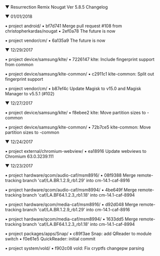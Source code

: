 
 ▼ Resurrection Remix Nougat Ver 5.8.5 Changelog


 ▼ 01/01/2018


 ▪ project android/
 ▪ bf7d741 Merge pull request #108 from christopherkardas/nougat
 ▪ 2ef0a78 The future is now

 ▪ project vendor/cm/
 ▪ 6a135a9 The future is now

 ▼ 12/29/2017


 ▪ project device/samsung/klte/
 ▪ 7226147 klte: Include fingerprint support from common

 ▪ project device/samsung/klte-common/
 ▪ c2911c1 klte-common: Split out fingerprint support

 ▪ project vendor/cm/
 ▪ b87ef4c Update Magisk to v15.0 and Magisk Manager to v5.5.1 (#102)

 ▼ 12/27/2017


 ▪ project device/samsung/klte/
 ▪ f8ebee2 klte: Move partition sizes to -common

 ▪ project device/samsung/klte-common/
 ▪ 72b7ce5 klte-common: Move partition sizes to -common

 ▼ 12/24/2017


 ▪ project external/chromium-webview/
 ▪ ea18916 Update webviews to Chromium 63.0.3239.111

 ▼ 12/23/2017


 ▪ project hardware/qcom/audio-caf/msm8916/
 ▪ 08f9388 Merge remote-tracking branch 'caf/LA.BR.1.2.9_rb1.29' into cm-14.1-caf-8916

 ▪ project hardware/qcom/audio-caf/msm8994/
 ▪ 4be649f Merge remote-tracking branch 'caf/LA.BF64.1.2.3_rb1.18' into cm-14.1-caf-8994

 ▪ project hardware/qcom/media-caf/msm8916/
 ▪ d92d048 Merge remote-tracking branch 'caf/LA.BR.1.2.9_rb1.29' into cm-14.1-caf-8916

 ▪ project hardware/qcom/media-caf/msm8994/
 ▪ 1633dd5 Merge remote-tracking branch 'caf/LA.BF64.1.2.3_rb1.18' into cm-14.1-caf-8994

 ▪ project packages/apps/Snap/
 ▪ c89f3ae Snap: add QReader to module switch
 ▪ f0e61e5 QuickReader: initial commit

 ▪ project system/vold/
 ▪ f902c08 vold: Fix cryptfs changepw parsing
